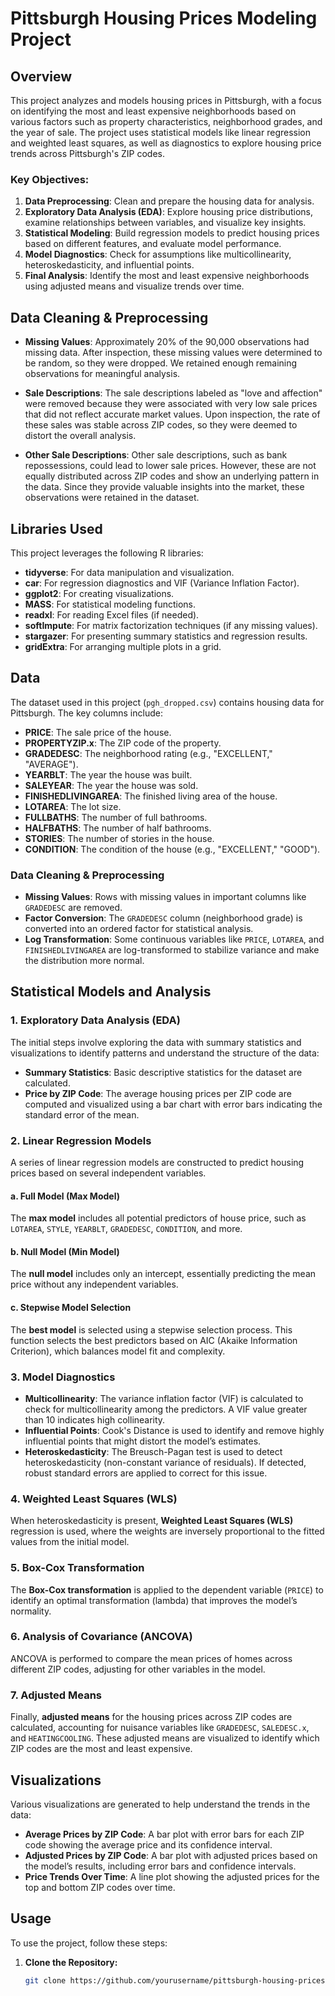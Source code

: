 # Pittsburgh Housing Prices Modeling Project

## Overview

This project analyzes and models housing prices in Pittsburgh, with a focus on identifying the most and least expensive neighborhoods based on various factors such as property characteristics, neighborhood grades, and the year of sale. The project uses statistical models like linear regression and weighted least squares, as well as diagnostics to explore housing price trends across Pittsburgh's ZIP codes.

### Key Objectives:
1. **Data Preprocessing**: Clean and prepare the housing data for analysis.
2. **Exploratory Data Analysis (EDA)**: Explore housing price distributions, examine relationships between variables, and visualize key insights.
3. **Statistical Modeling**: Build regression models to predict housing prices based on different features, and evaluate model performance.
4. **Model Diagnostics**: Check for assumptions like multicollinearity, heteroskedasticity, and influential points.
5. **Final Analysis**: Identify the most and least expensive neighborhoods using adjusted means and visualize trends over time.

## Data Cleaning & Preprocessing

- **Missing Values**: Approximately 20% of the 90,000 observations had missing data. After inspection, these missing values were determined to be random, so they were dropped. We retained enough remaining observations for meaningful analysis.

- **Sale Descriptions**: The sale descriptions labeled as "love and affection" were removed because they were associated with very low sale prices that did not reflect accurate market values. Upon inspection, the rate of these sales was stable across ZIP codes, so they were deemed to distort the overall analysis. 

- **Other Sale Descriptions**: Other sale descriptions, such as bank repossessions, could lead to lower sale prices. However, these are not equally distributed across ZIP codes and show an underlying pattern in the data. Since they provide valuable insights into the market, these observations were retained in the dataset.

## Libraries Used

This project leverages the following R libraries:

- **tidyverse**: For data manipulation and visualization.
- **car**: For regression diagnostics and VIF (Variance Inflation Factor).
- **ggplot2**: For creating visualizations.
- **MASS**: For statistical modeling functions.
- **readxl**: For reading Excel files (if needed).
- **softImpute**: For matrix factorization techniques (if any missing values).
- **stargazer**: For presenting summary statistics and regression results.
- **gridExtra**: For arranging multiple plots in a grid.

## Data

The dataset used in this project (`pgh_dropped.csv`) contains housing data for Pittsburgh. The key columns include:

- **PRICE**: The sale price of the house.
- **PROPERTYZIP.x**: The ZIP code of the property.
- **GRADEDESC**: The neighborhood rating (e.g., "EXCELLENT," "AVERAGE").
- **YEARBLT**: The year the house was built.
- **SALEYEAR**: The year the house was sold.
- **FINISHEDLIVINGAREA**: The finished living area of the house.
- **LOTAREA**: The lot size.
- **FULLBATHS**: The number of full bathrooms.
- **HALFBATHS**: The number of half bathrooms.
- **STORIES**: The number of stories in the house.
- **CONDITION**: The condition of the house (e.g., "EXCELLENT," "GOOD").

### Data Cleaning & Preprocessing
- **Missing Values**: Rows with missing values in important columns like `GRADEDESC` are removed.
- **Factor Conversion**: The `GRADEDESC` column (neighborhood grade) is converted into an ordered factor for statistical analysis.
- **Log Transformation**: Some continuous variables like `PRICE`, `LOTAREA`, and `FINISHEDLIVINGAREA` are log-transformed to stabilize variance and make the distribution more normal.

## Statistical Models and Analysis

### 1. Exploratory Data Analysis (EDA)
The initial steps involve exploring the data with summary statistics and visualizations to identify patterns and understand the structure of the data:
- **Summary Statistics**: Basic descriptive statistics for the dataset are calculated.
- **Price by ZIP Code**: The average housing prices per ZIP code are computed and visualized using a bar chart with error bars indicating the standard error of the mean.

### 2. Linear Regression Models
A series of linear regression models are constructed to predict housing prices based on several independent variables.

#### a. Full Model (Max Model)
The **max model** includes all potential predictors of house price, such as `LOTAREA`, `STYLE`, `YEARBLT`, `GRADEDESC`, `CONDITION`, and more.

#### b. Null Model (Min Model)
The **null model** includes only an intercept, essentially predicting the mean price without any independent variables.

#### c. Stepwise Model Selection
The **best model** is selected using a stepwise selection process. This function selects the best predictors based on AIC (Akaike Information Criterion), which balances model fit and complexity.

### 3. Model Diagnostics
- **Multicollinearity**: The variance inflation factor (VIF) is calculated to check for multicollinearity among the predictors. A VIF value greater than 10 indicates high collinearity.
- **Influential Points**: Cook's Distance is used to identify and remove highly influential points that might distort the model’s estimates.
- **Heteroskedasticity**: The Breusch-Pagan test is used to detect heteroskedasticity (non-constant variance of residuals). If detected, robust standard errors are applied to correct for this issue.

### 4. Weighted Least Squares (WLS)
When heteroskedasticity is present, **Weighted Least Squares (WLS)** regression is used, where the weights are inversely proportional to the fitted values from the initial model.

### 5. Box-Cox Transformation
The **Box-Cox transformation** is applied to the dependent variable (`PRICE`) to identify an optimal transformation (lambda) that improves the model’s normality.

### 6. Analysis of Covariance (ANCOVA)
ANCOVA is performed to compare the mean prices of homes across different ZIP codes, adjusting for other variables in the model.

### 7. Adjusted Means
Finally, **adjusted means** for the housing prices across ZIP codes are calculated, accounting for nuisance variables like `GRADEDESC`, `SALEDESC.x`, and `HEATINGCOOLING`. These adjusted means are visualized to identify which ZIP codes are the most and least expensive.

## Visualizations
Various visualizations are generated to help understand the trends in the data:
- **Average Prices by ZIP Code**: A bar plot with error bars for each ZIP code showing the average price and its confidence interval.
- **Adjusted Prices by ZIP Code**: A bar plot with adjusted prices based on the model’s results, including error bars and confidence intervals.
- **Price Trends Over Time**: A line plot showing the adjusted prices for the top and bottom ZIP codes over time.

## Usage

To use the project, follow these steps:

1. **Clone the Repository:**
   ```bash
   git clone https://github.com/yourusername/pittsburgh-housing-prices.git
